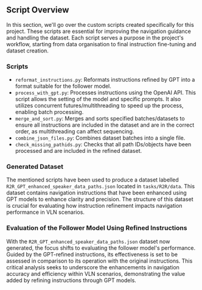 ## Script Overview

In this section, we'll go over the custom scripts created specifically for this project. These scripts are essential for improving the navigation guidance and handling the dataset. Each script serves a purpose in the project's workflow, starting from data organisation to final instruction fine-tuning and dataset creation.

### Scripts

- `reformat_instructions.py`: Reformats instructions refined by GPT into a format suitable for the follower model.
- `process_with_gpt.py`: Processes instructions using the OpenAI API. This script allows the setting of the model and specific prompts. It also utilizes concurrent futures/multithreading to speed up the process, enabling batch processing.
- `merge_and_sort.py`: Merges and sorts specified batches/datasets to ensure all instructions are included in the dataset and are in the correct order, as multithreading can affect sequencing.
- `combine_json_files.py`: Combines dataset batches into a single file.
- `check_missing_pathids.py`: Checks that all path IDs/objects have been processed and are included in the refined dataset.

### Generated Dataset

The mentioned scripts have been used to produce a dataset labelled `R2R_GPT_enhanced_speaker_data_paths.json` located in `tasks/R2R/data`. This dataset contains navigation instructions that have been enhanced using GPT models to enhance clarity and precision. The structure of this dataset is crucial for evaluating how instruction refinement impacts navigation performance in VLN scenarios.

### Evaluation of the Follower Model Using Refined Instructions

With the `R2R_GPT_enhanced_speaker_data_paths.json` dataset now generated, the focus shifts to evaluating the follower model's performance. Guided by the GPT-refined instructions, its effectiveness is set to be assessed in comparison to its operation with the original instructions. This critical analysis seeks to underscore the enhancements in navigation accuracy and efficiency within VLN scenarios, demonstrating the value added by refining instructions through GPT models.
